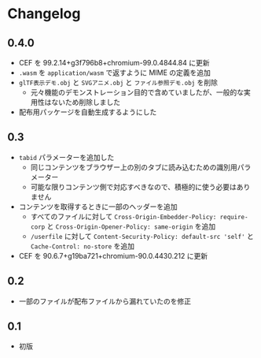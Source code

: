 # Changelog

## 0.4.0

- CEF を 99.2.14+g3f796b8+chromium-99.0.4844.84 に更新
- `.wasm` を `application/wasm` で返すように MIME の定義を追加
- `glTF表示デモ.obj` と `SVGアニメ.obj` と `ファイル参照デモ.obj` を削除
  - 元々機能のデモンストレーション目的で含めていましたが、一般的な実用性はないため削除しました
- 配布用パッケージを自動生成するようにした

## 0.3

- `tabid` パラメーターを追加した
  - 同じコンテンツをブラウザー上の別のタブに読み込むための識別用パラメーター
  - 可能な限りコンテンツ側で対応すべきなので、積極的に使う必要はありません
- コンテンツを取得するときに一部のヘッダーを追加
  - すべてのファイルに対して `Cross-Origin-Embedder-Policy: require-corp` と `Cross-Origin-Opener-Policy: same-origin` を追加
  - `/userfile` に対して `Content-Security-Policy: default-src 'self'` と `Cache-Control: no-store` を追加
- CEF を 90.6.7+g19ba721+chromium-90.0.4430.212 に更新

## 0.2

- 一部のファイルが配布ファイルから漏れていたのを修正

## 0.1

- 初版
